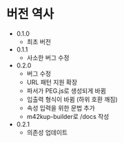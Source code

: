 # 버전 역사

* 0.1.0  
  * 최초 버전
* 0.1.1  
  * 사소한 버그 수정
* 0.2.0
  * 버그 수정
  * URL 패턴 지원 확장
  * 파서가 PEG.js로 생성되게 바뀜
  * 입출력 형식이 바뀜 (하위 호환 깨짐)
  * 속성 입력을 위한 문법 추가
  * m42kup-builder로 /docs 작성
* 0.2.1
  * 의존성 업데이트
